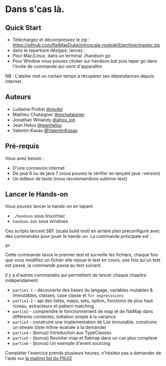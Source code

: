 Dans s'cas là.
==============

Quick Start
------------- 

* Téléchargez et décompressez le zip : https://github.com/flatMapDuke/introscala-mobiskill/archive/master.zip
* dans le repertoire dézippé, lancez :
 * Pour Mac/Linux, dans un terminal   ./handson go
 * Pour Window vous pouvez clicker sur handson.bat puis taper go dans l'invite de commande qui vient d'apparaître

NB : L'atelier met un certain temps à récupérer ses dépendances depuis internet.


Auteurs
-----------
* Ludwine Probst [@nivdul](https://twitter.com/nivdul)
* Mathieu Chataigner [@mchataigner](https://twitter.com/mchataigner)
* Jonathan Winandy [@ahoy_jon](https://twitter.com/ahoy_jon)
* Jean Helou [@jeanhelou](https://twitter.com/jeanhelou)
* Valentin Kasas [@ValentinKasas](https://twitter.com/valentinkasas)

Pré-requis
------------
Vous avez besoin :
* D'une connexion internet 
* De java 6 ou de java 7 (vous pouvez le vérifier en lançant java -version)
* Un éditeur de texte (nous recommandons sublime-text)

Lancer le Hands-on
------------

Vous pouvez lancer le hands-on en tapant 
* ```./handson``` sous linux/mac
* ```handson.bat``` sous windows 

Ces scripts lancent SBT (scala build tool) en arrière plan préconfiguré avec des commandes pour jouer le hands-on. La commande principale est : 

    go

Cette commande lance le premier test et surveille les fichiers, chaque fois que vous modifiez un fichier elle rejoue le test en cours, une fois qu'un test est passé, la commande passe au test suivant.

Il y a d'autres commandes qui permettent de lancer chaque chapitre indépendament:
* ```partie1-1``` - découverte des bases du langage, variables mutables & immutables, classes, case classe et ```for expresssions```
* ```partie1-2``` - api des listes, maps, sets, option, fonctions de plus haut niveau, extracteurs et pattern matching
* ```partie2``` - comprendre le fonctionnement de map et de flatMap dans différents contextes, initiation simple à la variance
* ```partie3``` - construire une implementation de List immutable, construire un stream (liste infinie évaluée à la demande)
* ```partie4``` - (bonus) Introduction aux TypeClasses
* ```partie5``` - (bonus) Revisiter map et flatmap dans un cas plus complexe
* ```partie6``` - (bonus) Un exemple d'event sourcing

Compléter l'exercice prends plusieurs heures, n'hésitez pas a demander de l'aide sur [la mailing list du PSUG](https://groups.google.com/forum/?fromgroups#!forum/paris-scala-user-group)


